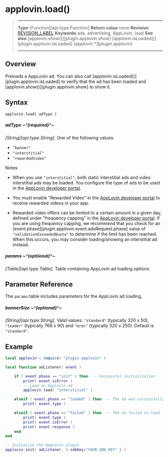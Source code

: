 # applovin.load()

> --------------------- ------------------------------------------------------------------------------------------
> __Type__				[Function][api.type.Function]
> __Return value__		none
> __Revision__			[REVISION_LABEL](REVISION_URL)
> __Keywords__			ads, advertising, AppLovin, load
> __See also__			[applovin.show()][plugin.applovin.show]
>						[applovin.isLoaded()][plugin.applovin.isLoaded]
>						[applovin.*][plugin.applovin]
> --------------------- ------------------------------------------------------------------------------------------


## Overview

Preloads a AppLovin ad. You can also call [applovin.isLoaded()][plugin.applovin.isLoaded] to verify that the ad has been loaded and [applovin.show()][plugin.applovin.show] to show it.


## Syntax

	applovin.load( adType )

##### adType ~^(required)^~
_[String][api.type.String]._ One of the following values:

* `"banner"`
* `"interstitial"`
* `"rewardedVideo"`

<div class="guide-notebox">
<div class="notebox-title">Notes</div>

* When you use `"interstitial"`, both static interstitial ads and video interstitial ads may be loaded. You configure the type of ads to be used in the [AppLovin developer portal](https://www.applovin.com/manage). 

* You must enable "Rewarded&nbsp;Video" in the [AppLovin developer portal](https://www.applovin.com/manage) to receive rewarded videos in your app.

* Rewarded video offers can be limited to a certain amount in a given day, defined under "frequency&nbsp;capping" in the [AppLovin developer portal](https://www.applovin.com/manage). If you are using frequency capping, we recommend that you check for an [event.phase][plugin.applovin.event.adsRequest.phase] value of `"validationExceededQuota"` to determine if the limit has been reached. When this occurs, you may consider loading/showing an interstitial ad instead.

</div>

##### params ~^(optiional)^~
_[Table][api.type.Table]._ Table containing AppLovin ad loading options.


## Parameter Reference

The `params` table includes parameters for the AppLovin ad loading.

##### bannerSize ~^(optional)^~
_[String][api.type.String]._ Valid values: `"standard"` (typically 320 x 50), `"leader"` (typically 768 x 90) and `"mrec"` (typically 320 x 250). Default is `"standard"`.


## Example

``````lua
local applovin = require( "plugin.applovin" )

local function adListener( event )

	if ( event.phase == "init" ) then  -- Successful initialization
		print( event.isError )
		-- Load an AppLovin ad
		applovin.load( "interstitial" )

	elseif ( event.phase == "loaded" ) then  -- The ad was successfully loaded
		print( event.type )

	elseif ( event.phase == "failed" ) then  -- The ad failed to load
		print( event.type )
		print( event.isError )
		print( event.response )
	end
end

-- Initialize the AppLovin plugin
applovin.init( adListener, { sdkKey="YOUR_SDK_KEY" } )
``````
